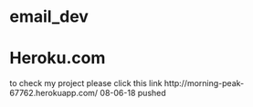 # email_dev

<h1>Heroku.com</h1>
to check my project please click this link http://morning-peak-67762.herokuapp.com/
08-06-18 pushed
